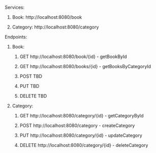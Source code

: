 Services:
1. Book: http://localhost:8080/book

2. Category: http://localhost:8080/category

Endpoints:
1. Book:

   1. GET http://localhost:8080/book/{id} - getBookById
   
   2. GET http://localhost:8080/books/{id} - getBooksByCategoryId
   
   3. POST TBD
   
   4. PUT TBD
   
   5. DELETE TBD
   
2. Category:

   1. GET http://localhost:8080/category/{id} - getCategoryById
   
   2. POST http://localhost:8080/category - createCategory
   
   3. PUT http://localhost:8080/category/{id} - updateCategory
   
   4. DELETE http://localhost:8080/category/{id} - deleteCategory
   